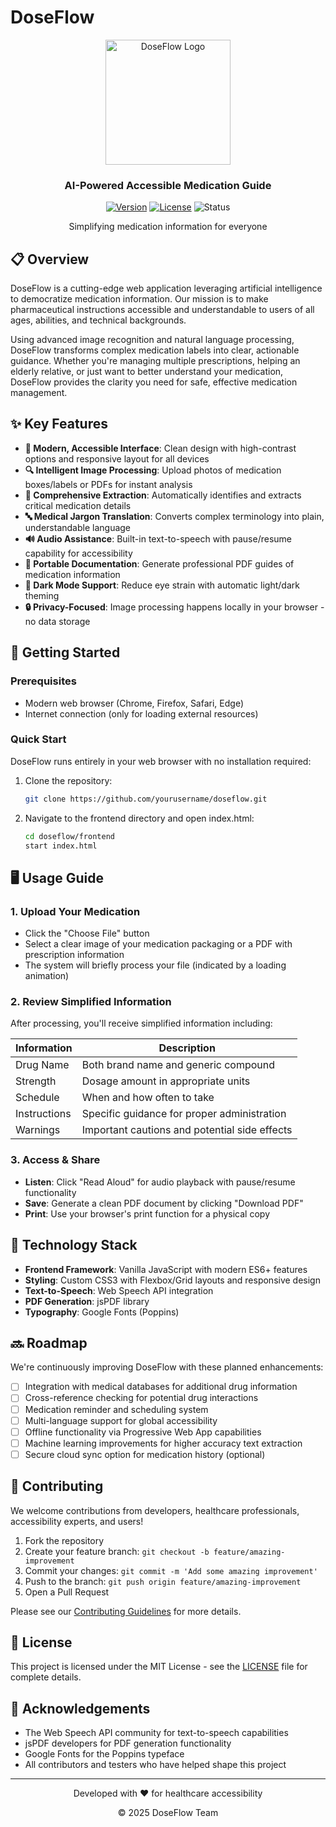 # DoseFlow

<div align="center">
  <img src="https://via.placeholder.com/200x200.png?text=DoseFlow" width="200" height="200" alt="DoseFlow Logo"/>
  <br>
  <h3>AI-Powered Accessible Medication Guide</h3>
  
  [![Version](https://img.shields.io/badge/version-1.0.0-brightgreen.svg)](https://github.com/yourusername/doseflow)
  [![License](https://img.shields.io/badge/license-MIT-blue.svg)](LICENSE)
  ![Status](https://img.shields.io/badge/status-beta-orange.svg)
  
  <p>Simplifying medication information for everyone</p>
</div>

## 📋 Overview

DoseFlow is a cutting-edge web application leveraging artificial intelligence to democratize medication information. Our mission is to make pharmaceutical instructions accessible and understandable to users of all ages, abilities, and technical backgrounds.

Using advanced image recognition and natural language processing, DoseFlow transforms complex medication labels into clear, actionable guidance. Whether you're managing multiple prescriptions, helping an elderly relative, or just want to better understand your medication, DoseFlow provides the clarity you need for safe, effective medication management.

## ✨ Key Features

- **📱 Modern, Accessible Interface**: Clean design with high-contrast options and responsive layout for all devices
- **🔍 Intelligent Image Processing**: Upload photos of medication boxes/labels or PDFs for instant analysis
- **💊 Comprehensive Extraction**: Automatically identifies and extracts critical medication details
- **🔤 Medical Jargon Translation**: Converts complex terminology into plain, understandable language
- **🔊 Audio Assistance**: Built-in text-to-speech with pause/resume capability for accessibility
- **📄 Portable Documentation**: Generate professional PDF guides of medication information
- **🌙 Dark Mode Support**: Reduce eye strain with automatic light/dark theming
- **🔒 Privacy-Focused**: Image processing happens locally in your browser - no data storage

## 🚀 Getting Started

### Prerequisites

- Modern web browser (Chrome, Firefox, Safari, Edge)
- Internet connection (only for loading external resources)

### Quick Start

DoseFlow runs entirely in your web browser with no installation required:

1. Clone the repository:

   ```bash
   git clone https://github.com/yourusername/doseflow.git
   ```

2. Navigate to the frontend directory and open index.html:
   ```bash
   cd doseflow/frontend
   start index.html
   ```

## 🖥️ Usage Guide

### 1. Upload Your Medication

- Click the "Choose File" button
- Select a clear image of your medication packaging or a PDF with prescription information
- The system will briefly process your file (indicated by a loading animation)

### 2. Review Simplified Information

After processing, you'll receive simplified information including:

| Information  | Description                                   |
| ------------ | --------------------------------------------- |
| Drug Name    | Both brand name and generic compound          |
| Strength     | Dosage amount in appropriate units            |
| Schedule     | When and how often to take                    |
| Instructions | Specific guidance for proper administration   |
| Warnings     | Important cautions and potential side effects |

### 3. Access & Share

- **Listen**: Click "Read Aloud" for audio playback with pause/resume functionality
- **Save**: Generate a clean PDF document by clicking "Download PDF"
- **Print**: Use your browser's print function for a physical copy

## 🔧 Technology Stack

- **Frontend Framework**: Vanilla JavaScript with modern ES6+ features
- **Styling**: Custom CSS3 with Flexbox/Grid layouts and responsive design
- **Text-to-Speech**: Web Speech API integration
- **PDF Generation**: jsPDF library
- **Typography**: Google Fonts (Poppins)

## 🔜 Roadmap

We're continuously improving DoseFlow with these planned enhancements:

- [ ] Integration with medical databases for additional drug information
- [ ] Cross-reference checking for potential drug interactions
- [ ] Medication reminder and scheduling system
- [ ] Multi-language support for global accessibility
- [ ] Offline functionality via Progressive Web App capabilities
- [ ] Machine learning improvements for higher accuracy text extraction
- [ ] Secure cloud sync option for medication history (optional)

## 🤝 Contributing

We welcome contributions from developers, healthcare professionals, accessibility experts, and users!

1. Fork the repository
2. Create your feature branch: `git checkout -b feature/amazing-improvement`
3. Commit your changes: `git commit -m 'Add some amazing improvement'`
4. Push to the branch: `git push origin feature/amazing-improvement`
5. Open a Pull Request

Please see our [Contributing Guidelines](CONTRIBUTING.md) for more details.

## 📝 License

This project is licensed under the MIT License - see the [LICENSE](LICENSE) file for complete details.

## 🙏 Acknowledgements

- The Web Speech API community for text-to-speech capabilities
- jsPDF developers for PDF generation functionality
- Google Fonts for the Poppins typeface
- All contributors and testers who have helped shape this project

---

<div align="center">
  <p>Developed with ❤️ for healthcare accessibility</p>
  <p>© 2025 DoseFlow Team</p>
</div>
